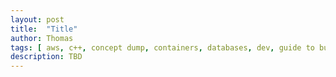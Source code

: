 ```yaml
---
layout: post
title:  "Title"
author: Thomas
tags: [ aws, c++, concept dump, containers, databases, dev, guide to building with serverless aws, ios, javascript, meta, ops, python, ruby, security, serverless, swift, travel, webdev ]
description: TBD
---
```

